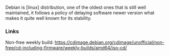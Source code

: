 Debian is [linux] distribution, one of the oldest ones that is still well maintained, it follows a policy of delaying software newer version what makes it quite well known for its stability.

### Links

Non-free weekly build: https://cdimage.debian.org/cdimage/unofficial/non-free/cd-including-firmware/weekly-builds/amd64/iso-cd/




